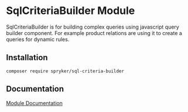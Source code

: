 # SqlCriteriaBuilder Module

SqlCriteriaBuilder is for building complex queries using javascript query builder component. For example product relations are using it to create a queries for dynamic rules.

## Installation

```
composer require spryker/sql-criteria-builder
```

## Documentation

[Module Documentation](https://github.com/oliwierptak/everon-criteria-builder)
